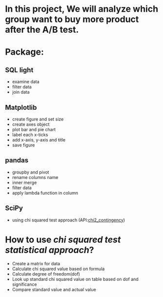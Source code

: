# In this project, We will analyze which group want to buy more product after the A/B test.

# Package:

## SQL light
- examine data
- filter data
- join data

## Matplotlib
- create figure and set size
- create axes object
- plot bar and pie chart
- label each x-ticks
- add x-axis, y-axis and title
- save figure

## pandas
- groupby and pivot
- rename columns name
- inner merge
- filter data
- apply lambda function in column

## SciPy
- using chi squared test approach (API:[chi2_contingency](https://docs.scipy.org/doc/scipy/reference/generated/scipy.stats.chi2_contingency.html))


# How to use *chi squared test statistical approach*?
 - Create a matrix for data
 - Calculate chi squared value based on formula
 - Calculate degree of freedom(dof)
 - Look up standard chi squared value on table based on dof and significance
 - Compare standard value and actual value